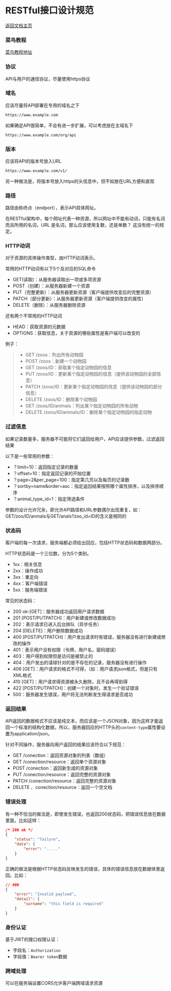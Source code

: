 # RESTful接口设计规范

[返回文档主页](../README.md)

### 菜鸟教程

[菜鸟教程地址](https://www.runoob.com/w3cnote/restful-architecture.html)

### 协议

API与用户的通信协议，尽量使用https协议

### 域名

应该尽量将API部署在专用的域名之下

```sh
https://www.example.com
```

如果确定API很简单，不会有进一步扩展，可以考虑放在主域名下

```sh
https://www.example.com/org/api
```

### 版本

应该将API的版本号放入URL

```sh
https://www.example.com/v1/
```

另一种做法是，将版本号放入https的头信息中，但不如放在URL方便和直观

### 路径

路径由称终点（endport），表示API具体网址。

在RESTful架构中，每个网址代表一种资源，所以网址中不能有动词，只能有名词而且所用的名词，URL 是名词，那么应该使用复数，还是单数？
 这没有统一的规定。

### HTTP动词

对于资源的具体操作类型，由HTTP动词表示。

常用的HTTP动词有以下5个及对应的SQL命令

* GET(读取)：从服务器读取出一项或多项资源
* POST（创建）：从服务器新建一个资源
* PUT（完整更新）：从服务器更新资源（客户端提供改变后的完整资源）
* PATCH（部分更新）：从服务器更新资源（客户端提供改变的属性）
* DELETE（删除）：从服务器删除资源

还有两个不常用的HTTP动词

* HEAD：获取资源的元数据
* OPTIONS：获取信息，关于资源的哪些属性是客户端可以改变的

例子：

> - GET /zoos：列出所有动物园
> - POST /zoos：新建一个动物园
> - GET /zoos/ID：获取某个指定动物园的信息
> - PUT /zoos/ID：更新某个指定动物园的信息（提供该动物园的全部信息）
> - PATCH /zoos/ID：更新某个指定动物园的信息（提供该动物园的部分信息）
> - DELETE /zoos/ID：删除某个动物园
> - GET /zoos/ID/animals：列出某个指定动物园的所有动物
> - DELETE /zoos/ID/animals/ID：删除某个指定动物园的指定动物

### 过滤信息

如果记录数量多，服务器不可能将它们返回给用户，API应该提供参数，过滤返回结果

以下是一些常用的参数：

* ？limit=10：返回指定记录的数量
* ？offset=10：指定返回记录的开始位置
* ？page=2&per_page=100：指定第几页以及每页的记录数
* ？sortby=name&order=asc：指定返回结果按照哪个属性排序，以及排序顺序
* ？animal_type_id=1：指定筛选条件

参数的设计允许冗余，即允许API路径和URL参数偶尔出现重复，如：GET/zoo/ID/anmals与GET/anals?zoo_id=ID的含义是相同的

### 状态码

客户端的每一次请求，服务端都必须给出回应，包括HTTP状态码和数据两部分。

HTTP状态码是一个三位数，分为5个类别。

* 1xx：相关信息
* 2xx：操作成功
* 3xx：重定向
* 4xx：客户端错误
* 5xx：服务端错误

常见的状态码：

* 200 ok-[GET]：服务器成功返回用户请求数据
* 201 [POST/PUTPATCH]：用户新建或修改数据成功
* 202：表示请求已进入后台排队（异步任务）
* 204 [DELETE]：用户删除数据成功
* 400 [POST/PUTPATCH]：用户发出请求时有错误，服务器没有进行新建或修改的操作
* 401：表示用户没有权限（令牌，用户名，密码错误）
* 403：用户得到权限但是访问是被禁止的
* 404：用户发出的请球针对的是不存在的记录，服务器没有进行操作
* 406 [GET]：用户请求的格式不可得，（如：用户请求json格式，但是只有XML格式
* 410 [GET]：用户请求得资源被永久删除，且不会再得到得
* 422 [POST/PUTPATCH]：创建一个对象时，发生一个验证错误
* 500：服务器发生错误，用户将无法判断发生得请求是否成功

### 返回结果

API返回的数据格式不应该是纯文本，而应该是一个JSON对象，因为这样才能返回一个标准的结构化数据，所以，服务器回应的HTTP头的`content-type`属性要设置为application/json。

针对不同操作，服务器向用户返回的结果应该符合以下规范：

* GET /conection：返回资源对象的列表（数组）
* GET /conection/resource：返回单个资源对象
* POST /conection：返回新生成的资源对象
* PUT /conection/resource：返回完整的资源对象
* PATCH /conection/resource：返回完整的资源对象
* DELETE 、conection/resource：返回一个空文档

### 错误处理

有一种不恰当的做法是，即使发生错误，也返回200状态码，把错误信息放在数据里面，比如这样：

```json
/* 200 ok */
{
    "status": "failure",
    "data": {
        "error": "....."
    }
}
```

正确的做法是根据HTTP状态码反映发生的错误，具体的错误信息放在数据体里返回。比如：

```json
// 400
{
    "error": "Invalid payload",
    "detail": {
        "surname": "this field is required"
    }
}
```

### 身份认证

基于JWT的接口权限认证：

* 字段名：`Authorization`
* 字段值：`Bearer token`数据

### 跨域处理

可以在服务端设置CORS允许客户端跨域请求资源